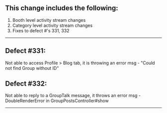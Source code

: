 This change includes the following:
----------------------------------------------------------------------------------------------------------------
1. Booth level activity stream changes
2. Category level activity stream changes
3. Fixes to defect #'s 331, 332
----------------------------------------------------------------------------------------------------------------

Defect #331:
---------------
Not able to access Profile > Blog tab, it is throwing an error msg - "Could not find Group without ID"


Defect #332:
---------------
Not able to reply to a GroupTalk message, it throws an error msg - DoubleRenderError in GroupPostsController#show

----------------------------------------------------------------------------------------------------------------
